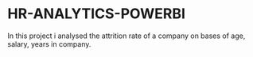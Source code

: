 # HR-ANALYTICS-POWERBI
In this project i analysed the attrition rate of a company on bases of age, salary, years in company.
